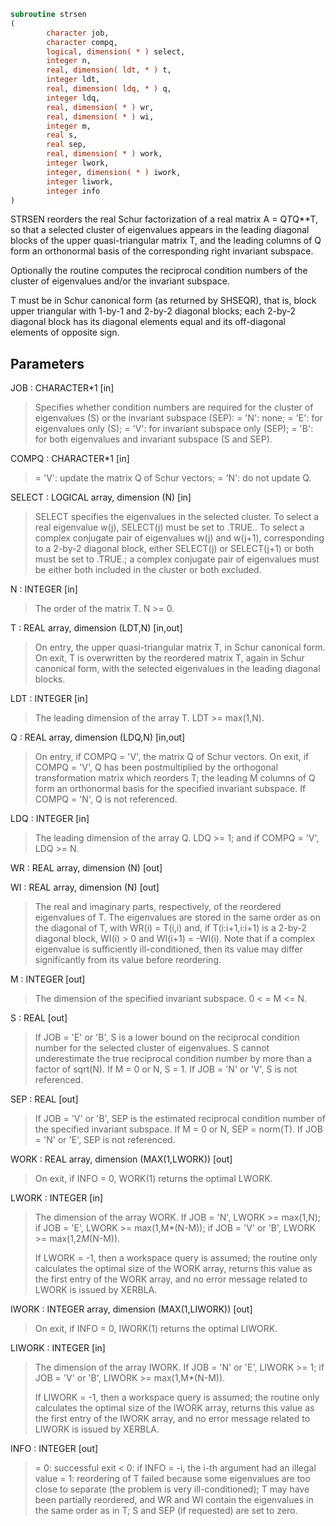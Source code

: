 ```fortran
subroutine strsen
(
        character job,
        character compq,
        logical, dimension( * ) select,
        integer n,
        real, dimension( ldt, * ) t,
        integer ldt,
        real, dimension( ldq, * ) q,
        integer ldq,
        real, dimension( * ) wr,
        real, dimension( * ) wi,
        integer m,
        real s,
        real sep,
        real, dimension( * ) work,
        integer lwork,
        integer, dimension( * ) iwork,
        integer liwork,
        integer info
)
```

STRSEN reorders the real Schur factorization of a real matrix
A = Q*T*Q**T, so that a selected cluster of eigenvalues appears in
the leading diagonal blocks of the upper quasi-triangular matrix T,
and the leading columns of Q form an orthonormal basis of the
corresponding right invariant subspace.

Optionally the routine computes the reciprocal condition numbers of
the cluster of eigenvalues and/or the invariant subspace.

T must be in Schur canonical form (as returned by SHSEQR), that is,
block upper triangular with 1-by-1 and 2-by-2 diagonal blocks; each
2-by-2 diagonal block has its diagonal elements equal and its
off-diagonal elements of opposite sign.

## Parameters
JOB : CHARACTER*1 [in]
> Specifies whether condition numbers are required for the
> cluster of eigenvalues (S) or the invariant subspace (SEP):
> = 'N': none;
> = 'E': for eigenvalues only (S);
> = 'V': for invariant subspace only (SEP);
> = 'B': for both eigenvalues and invariant subspace (S and
> SEP).

COMPQ : CHARACTER*1 [in]
> = 'V': update the matrix Q of Schur vectors;
> = 'N': do not update Q.

SELECT : LOGICAL array, dimension (N) [in]
> SELECT specifies the eigenvalues in the selected cluster. To
> select a real eigenvalue w(j), SELECT(j) must be set to
> .TRUE.. To select a complex conjugate pair of eigenvalues
> w(j) and w(j+1), corresponding to a 2-by-2 diagonal block,
> either SELECT(j) or SELECT(j+1) or both must be set to
> .TRUE.; a complex conjugate pair of eigenvalues must be
> either both included in the cluster or both excluded.

N : INTEGER [in]
> The order of the matrix T. N >= 0.

T : REAL array, dimension (LDT,N) [in,out]
> On entry, the upper quasi-triangular matrix T, in Schur
> canonical form.
> On exit, T is overwritten by the reordered matrix T, again in
> Schur canonical form, with the selected eigenvalues in the
> leading diagonal blocks.

LDT : INTEGER [in]
> The leading dimension of the array T. LDT >= max(1,N).

Q : REAL array, dimension (LDQ,N) [in,out]
> On entry, if COMPQ = 'V', the matrix Q of Schur vectors.
> On exit, if COMPQ = 'V', Q has been postmultiplied by the
> orthogonal transformation matrix which reorders T; the
> leading M columns of Q form an orthonormal basis for the
> specified invariant subspace.
> If COMPQ = 'N', Q is not referenced.

LDQ : INTEGER [in]
> The leading dimension of the array Q.
> LDQ >= 1; and if COMPQ = 'V', LDQ >= N.

WR : REAL array, dimension (N) [out]

WI : REAL array, dimension (N) [out]
> 
> The real and imaginary parts, respectively, of the reordered
> eigenvalues of T. The eigenvalues are stored in the same
> order as on the diagonal of T, with WR(i) = T(i,i) and, if
> T(i:i+1,i:i+1) is a 2-by-2 diagonal block, WI(i) > 0 and
> WI(i+1) = -WI(i). Note that if a complex eigenvalue is
> sufficiently ill-conditioned, then its value may differ
> significantly from its value before reordering.

M : INTEGER [out]
> The dimension of the specified invariant subspace.
> 0 < = M <= N.

S : REAL [out]
> If JOB = 'E' or 'B', S is a lower bound on the reciprocal
> condition number for the selected cluster of eigenvalues.
> S cannot underestimate the true reciprocal condition number
> by more than a factor of sqrt(N). If M = 0 or N, S = 1.
> If JOB = 'N' or 'V', S is not referenced.

SEP : REAL [out]
> If JOB = 'V' or 'B', SEP is the estimated reciprocal
> condition number of the specified invariant subspace. If
> M = 0 or N, SEP = norm(T).
> If JOB = 'N' or 'E', SEP is not referenced.

WORK : REAL array, dimension (MAX(1,LWORK)) [out]
> On exit, if INFO = 0, WORK(1) returns the optimal LWORK.

LWORK : INTEGER [in]
> The dimension of the array WORK.
> If JOB = 'N', LWORK >= max(1,N);
> if JOB = 'E', LWORK >= max(1,M*(N-M));
> if JOB = 'V' or 'B', LWORK >= max(1,2*M*(N-M)).
> 
> If LWORK = -1, then a workspace query is assumed; the routine
> only calculates the optimal size of the WORK array, returns
> this value as the first entry of the WORK array, and no error
> message related to LWORK is issued by XERBLA.

IWORK : INTEGER array, dimension (MAX(1,LIWORK)) [out]
> On exit, if INFO = 0, IWORK(1) returns the optimal LIWORK.

LIWORK : INTEGER [in]
> The dimension of the array IWORK.
> If JOB = 'N' or 'E', LIWORK >= 1;
> if JOB = 'V' or 'B', LIWORK >= max(1,M*(N-M)).
> 
> If LIWORK = -1, then a workspace query is assumed; the
> routine only calculates the optimal size of the IWORK array,
> returns this value as the first entry of the IWORK array, and
> no error message related to LIWORK is issued by XERBLA.

INFO : INTEGER [out]
> = 0: successful exit
> < 0: if INFO = -i, the i-th argument had an illegal value
> = 1: reordering of T failed because some eigenvalues are too
> close to separate (the problem is very ill-conditioned);
> T may have been partially reordered, and WR and WI
> contain the eigenvalues in the same order as in T; S and
> SEP (if requested) are set to zero.
